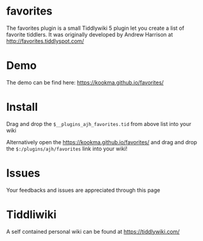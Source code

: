 # favorites
The favorites plugin is a small Tiddlywiki 5 plugin let you create a list of favorite tiddlers. It was originally developed by Andrew Harrison at http://favorites.tiddlyspot.com/

# Demo
The demo can be find here: https://kookma.github.io/favorites/

# Install
Drag and drop the `$__plugins_ajh_favorites.tid` from above list into your wiki

Alternatively open the https://kookma.github.io/favorites/ and drag and drop the `$:/plugins/ajh/favorites` link into your wiki!


# Issues
Your feedbacks and issues are appreciated through this page

# Tiddliwiki
A self contained personal wiki can be found at https://tiddlywiki.com/

